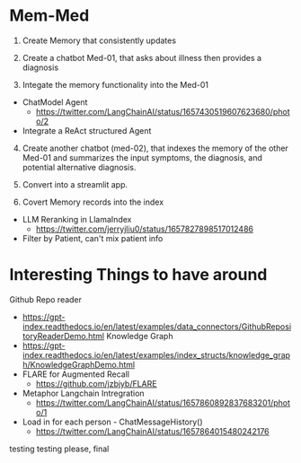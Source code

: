 # Mem-Med

1. Create Memory that consistently updates

2. Create a chatbot Med-01, that asks about illness then provides a diagnosis

3. Integate the memory functionality into the Med-01 
- ChatModel Agent
    - https://twitter.com/LangChainAI/status/1657430519607623680/photo/2
- Integrate a ReAct structured Agent 

4. Create another chatbot (med-02), that indexes the memory of the other Med-01 and summarizes the input symptoms, the diagnosis, and potential alternative diagnosis. 

5. Convert into a streamlit app. 

6. Covert Memory records into the index 
- LLM Reranking in LlamaIndex
    - https://twitter.com/jerryjliu0/status/1657827898517012486
- Filter by Patient, can't mix patient info 

# Interesting Things to have around
Github Repo reader
- https://gpt-index.readthedocs.io/en/latest/examples/data_connectors/GithubRepositoryReaderDemo.html
Knowledge Graph
- https://gpt-index.readthedocs.io/en/latest/examples/index_structs/knowledge_graph/KnowledgeGraphDemo.html
- FLARE for Augmented Recall 
    - https://github.com/jzbjyb/FLARE
- Metaphor Langchain Intregration
    - https://twitter.com/LangChainAI/status/1657860892837683201/photo/1
- Load in for each person - ChatMessageHistory()
    - https://twitter.com/LangChainAI/status/1657864015480242176


testing testing please, final
